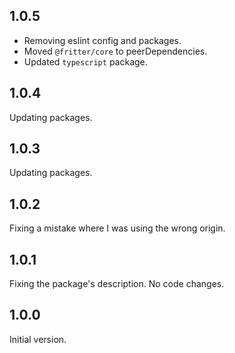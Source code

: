 ## 1.0.5

* Removing eslint config and packages.
* Moved `@fritter/core` to peerDependencies.
* Updated `typescript` package.

## 1.0.4
Updating packages.

## 1.0.3
Updating packages.

## 1.0.2
Fixing a mistake where I was using the wrong origin.

## 1.0.1
Fixing the package's description. No code changes.

## 1.0.0
Initial version.